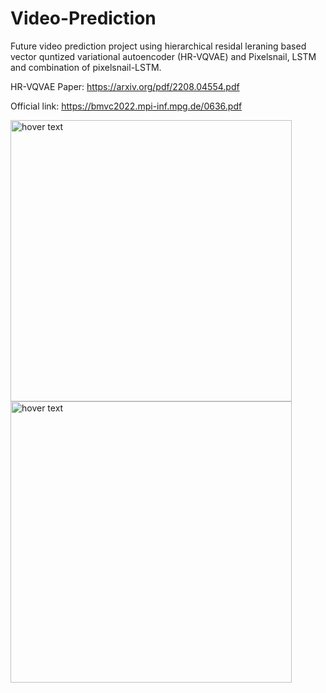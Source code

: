# Video-Prediction
Future video prediction project using hierarchical residal leraning based vector quntized variational autoencoder (HR-VQVAE) and Pixelsnail, LSTM and combination of pixelsnail-LSTM.

HR-VQVAE Paper: https://arxiv.org/pdf/2208.04554.pdf

Official link: https://bmvc2022.mpi-inf.mpg.de/0636.pdf

<p align="left">
  <img src="https://github.com/mohammad-adiban/Video-Prediction/blob/main/figs/img_recon.png" width="450" title="hover text"><br />
  <img src="https://github.com/mohammad-adiban/Video-Prediction/blob/main/figs/img2.png" width="450" title="hover text">
</p>
